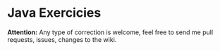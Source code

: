 # Java Exercicies

**Attention:** Any type of correction is welcome, feel free to send me pull requests, issues, changes to the wiki.


